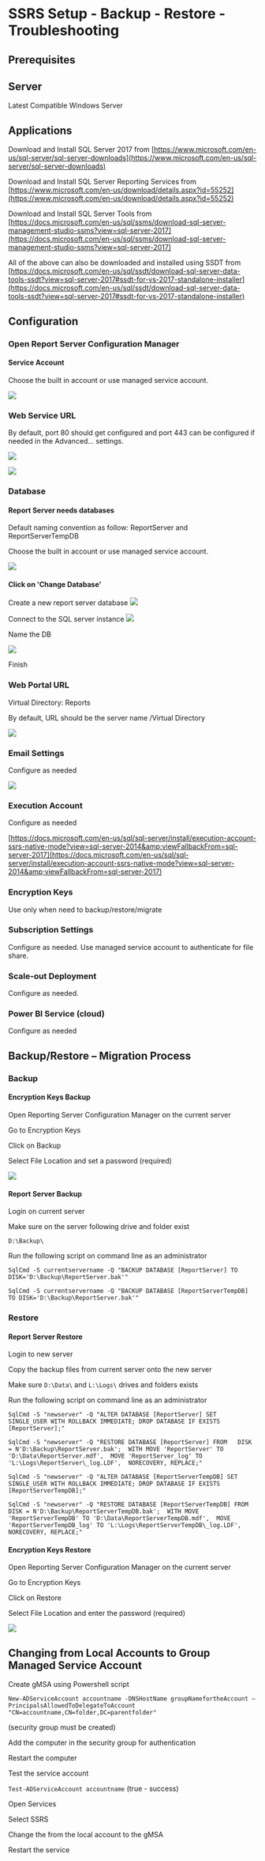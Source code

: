 # SSRS Setup - Backup - Restore - Troubleshooting
## Prerequisites

## Server

Latest Compatible Windows Server

## Applications

Download and Install SQL Server 2017 from [https://www.microsoft.com/en-us/sql-server/sql-server-downloads](https://www.microsoft.com/en-us/sql-server/sql-server-downloads)

Download and Install SQL Server Reporting Services from [https://www.microsoft.com/en-us/download/details.aspx?id=55252](https://www.microsoft.com/en-us/download/details.aspx?id=55252)

Download and Install SQL Server Tools from [https://docs.microsoft.com/en-us/sql/ssms/download-sql-server-management-studio-ssms?view=sql-server-2017](https://docs.microsoft.com/en-us/sql/ssms/download-sql-server-management-studio-ssms?view=sql-server-2017)

All of the above can also be downloaded and installed using SSDT from [https://docs.microsoft.com/en-us/sql/ssdt/download-sql-server-data-tools-ssdt?view=sql-server-2017#ssdt-for-vs-2017-standalone-installer](https://docs.microsoft.com/en-us/sql/ssdt/download-sql-server-data-tools-ssdt?view=sql-server-2017#ssdt-for-vs-2017-standalone-installer)

## Configuration

### Open Report Server Configuration Manager

#### Service Account

Choose the built in account or use managed service account.

![](images/1_ServiceAccount.png)

### Web Service URL

By default, port 80 should get configured and port 443 can be configured if needed in the Advanced… settings.

![](images/2_WebServiceURL.png)

![](images/2_WebServiceURL_Advanced.png)

### Database

#### Report Server needs databases

Default naming convention as follow: ReportServer and ReportServerTempDB

Choose the built in account or use managed service account.

![](images/3_Database.png)

 
#### Click on &#39;Change Database&#39;

Create a new report server database
![](images/3_Database_ChangeDB.png)

Connect to the SQL server instance
![](images/3_Database_ChangeDB_2.png)

Name the DB

![](images/3_Database_ChangeDB_3.png)

Finish

### Web Portal URL

Virtual Directory: Reports

By default, URL should be the server name /Virtual Directory

![](images/4_WebPortalURL.png)


### Email Settings

Configure as needed

![](images/5_EmailConfig.png)

### Execution Account

Configure as needed

[https://docs.microsoft.com/en-us/sql/sql-server/install/execution-account-ssrs-native-mode?view=sql-server-2014&amp;viewFallbackFrom=sql-server-2017](https://docs.microsoft.com/en-us/sql/sql-server/install/execution-account-ssrs-native-mode?view=sql-server-2014&amp;viewFallbackFrom=sql-server-2017)

### Encryption Keys

Use only when need to backup/restore/migrate

### Subscription Settings

Configure as needed. Use managed service account to authenticate for file share.

### Scale-out Deployment

Configure as needed.

### Power BI Service (cloud)

Configure as needed

## Backup/Restore – Migration Process

### Backup

#### Encryption Keys Backup

Open Reporting Server Configuration Manager on the current server

Go to Encryption Keys

Click on Backup

Select File Location and set a password (required)

![](images/6_Backup_EncryptionKeys.png)


#### Report Server Backup

Login on current server

Make sure on the server following drive and folder exist

`D:\Backup\`

Run the following script on command line as an administrator

`SqlCmd -S currentservername -Q "BACKUP DATABASE [ReportServer] TO DISK='D:\Backup\ReportServer.bak'"`

`SqlCmd -S currentservername -Q "BACKUP DATABASE [ReportServerTempDB] TO DISK='D:\Backup\ReportServer.bak'"`

### Restore

#### Report Server Restore

Login to new server

Copy the backup files from current server onto the new server

Make sure `D:\Data\` and `L:\Logs\` drives and folders exists

Run the following script on command line as an administrator

`SqlCmd -S "newserver" -Q "ALTER DATABASE [ReportServer] SET SINGLE_USER WITH ROLLBACK IMMEDIATE; DROP DATABASE IF EXISTS [ReportServer];"`   

`SqlCmd -S "newserver" -Q "RESTORE DATABASE [ReportServer] FROM   DISK = N'D:\Backup\ReportServer.bak';  WITH MOVE 'ReportServer' TO 'D:\Data\ReportServer.mdf',  MOVE 'ReportServer_log' TO 'L:\Logs\ReportServer\_log.LDF',  NORECOVERY, REPLACE;"`

`SqlCmd -S "newserver" -Q "ALTER DATABASE [ReportServerTempDB] SET SINGLE_USER WITH ROLLBACK IMMEDIATE; DROP DATABASE IF EXISTS [ReportServerTempDB];"`   

`SqlCmd -S "newserver" -Q "RESTORE DATABASE [ReportServerTempDB] FROM   DISK = N'D:\Backup\ReportServerTempDB.bak';  WITH MOVE 'ReportServerTempDB' TO 'D:\Data\ReportServerTempDB.mdf',  MOVE 'ReportServerTempDB_log' TO 'L:\Logs\ReportServerTempDB\_log.LDF',  NORECOVERY, REPLACE;"`

#### Encryption Keys Restore

Open Reporting Server Configuration Manager on the current server

Go to Encryption Keys

Click on Restore

Select File Location and enter the password (required)

![](images/7_Restore_EncryptionKeys.png)


## Changing from Local Accounts to Group Managed Service Account

Create gMSA using Powershell script

`New-ADServiceAccount accountname -DNSHostName groupNamefortheAccount –PrincipalsAllowedToDelegateToAccount "CN=accountname,CN=folder,DC=parentfolder"`

 (security group must be created)

Add the computer in the security group for authentication

Restart the computer

Test the service account

 `Test-ADServiceAccount accountname` (true - success)

Open Services

Select SSRS

Change the from the local account to the gMSA

Restart the service
